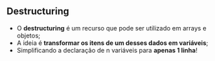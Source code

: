 ## Destructuring

- O **destructuring** é um recurso que pode ser utilizado em arrays e objetos;
- A ideia é **transformar os itens de um desses dados em variáveis**;
- Simplificando a declaração de n variáveis para **apenas 1 linha**!